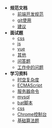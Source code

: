   - **规范文档**
    - [前端开发规范](content/guifan.md)
    - [git使用](content/git.md)
    - [建议](content/xmjy.md)
  - **面试题**
    - [css](content/css.md)
    - [js](content/js.md)
    - [vue](content/vue.md)
    - [其他](content/other.md)
    - [问答题](content/questions.md)
    - [工作中的问题](content/difficulty.md)
  - **学习资料**
    - [时空复杂度](other/STC.md)
    - [ECMAScript](other/ECMAScript.md)
    - [服务器命令](other/ServerCommand.md)
    - [mysql](other/mysql.md)
    - [bat脚本](other/batScript.md)
    - [css](other/css.md)
    - [Chrome控制台](other/Chrome.md)
    - [基础算法题](other/algorithm.md)

